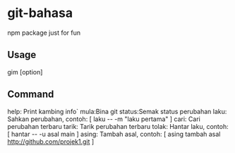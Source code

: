 # git-bahasa
npm package just for fun

## Usage
gim <command> [option]

## Command
help: Print kambing info`
mula:Bina git
status:Semak status perubahan
laku: Sahkan perubahan, contoh: [ laku -- -m "laku pertama" ]
cari: Cari perubahan terbaru
tarik: Tarik perubahan terbaru
tolak: Hantar laku, contoh: [ hantar -- -u asal main ]
asing: Tambah asal, contoh: [ asing tambah asal http://github.com/projek1.git ]
